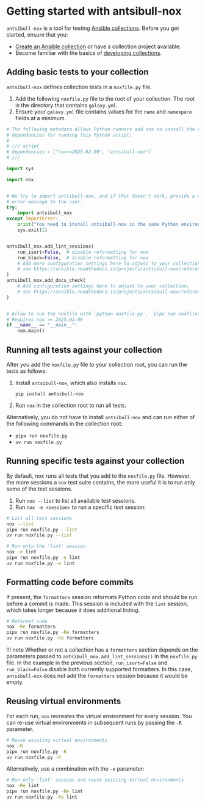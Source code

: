 <!--
Copyright (c) Ansible Project
GNU General Public License v3.0+ (see LICENSES/GPL-3.0-or-later.txt or https://www.gnu.org/licenses/gpl-3.0.txt)
SPDX-License-Identifier: GPL-3.0-or-later
-->

# Getting started with antsibull-nox

`antsibull-nox` is a tool for testing [Ansible collections](https://docs.ansible.com/ansible/devel/collections_guide/).
Before you get started, ensure that you:

- [Create an Ansible collection](https://docs.ansible.com/ansible/devel/dev_guide/developing_modules_in_groups.html) or have a collection project available.
- Become familiar with the basics of [developing collections](https://docs.ansible.com/ansible/devel/dev_guide/developing_collections.html).

## Adding basic tests to your collection

`antsibull-nox` defines collection tests in a `noxfile.py` file.

1. Add the following `noxfile.py` file to the root of your collection.
   The root is the directory that contains `galaxy.yml`.
1. Ensure your `galaxy.yml` file contains values for the `name` and `namespace` fields at a minimum.

```python
# The following metadata allows Python runners and nox to install the required
# dependencies for running this Python script:
#
# /// script
# dependencies = ["nox>=2025.02.09", "antsibull-nox"]
# ///

import sys

import nox


# We try to import antsibull-nox, and if that doesn't work, provide a more useful
# error message to the user.
try:
    import antsibull_nox
except ImportError:
    print("You need to install antsibull-nox in the same Python environment as nox.")
    sys.exit(1)


antsibull_nox.add_lint_sessions(
    run_isort=False,  # disable reformatting for now
    run_black=False,  # disable reformatting for now
    # Add more configuration settings here to adjust to your collection;
    # see https://ansible.readthedocs.io/projects/antsibull-nox/reference/#basic-linting-sessions
)
antsibull_nox.add_docs_check(
    # Add configuration settings here to adjust to your collection;
    # see https://ansible.readthedocs.io/projects/antsibull-nox/reference/#collection-documentation-check
)


# Allow to run the noxfile with `python noxfile.py`, `pipx run noxfile.py`, or similar.
# Requires nox >= 2025.02.09
if __name__ == "__main__":
    nox.main()
```

## Running all tests against your collection

After you add the `noxfile.py` file to your collection root, you can run the tests as follows:

1. Install `antsibull-nox`, which also installs `nox`.

    ```console
    pip install antsibull-nox
    ```

2. Run `nox` in the collection root to run all tests.

Alternatively, you do not have to install `antsibull-nox` and can run either of the following commands in the collection root:

- `pipx run noxfile.py`
- `uv run noxfile.py`

## Running specific tests against your collection

By default, nox runs all tests that you add to the `noxfile.py` file.
However, the more sessions a `nox` test suite contains, the more useful it is to run only some of the test sessions.

1. Run `nox --list` to list all available test sessions.
2. Run `nox -e <session>` to run a specific test session:

```bash
# List all test sessions
nox --list
pipx run noxfile.py --list
uv run noxfile.py --list

# Run only the 'lint' session
nox -e lint
pipx run noxfile.py -e lint
uv run noxfile.py -e lint
```

## Formatting code before commits

If present, the `formatters` session reformats Python code and should be run before a commit is made.
This session is included with the `lint` session, which takes longer because it does additional linting.

```bash
# Reformat code
nox -Re formatters
pipx run noxfile.py -Re formatters
uv run noxfile.py -Re formatters
```

!!! note
    Whether or not a collection has a `formatters` section depends on the parameters passed to `antsibull_nox.add_lint_sessions()` in the `noxfile.py` file.
    In the example in the previous section, `run_isort=False` and `run_black=False` disable both currently supported formatters.
    In this case, `antsibull-nox` does not add the `formatters` session because it would be empty.

## Reusing virtual environments

For each run, `nox` recreates the virtual environment for every session.
You can re-use virtual environments in subsequent runs by passing the `-R` parameter.

```bash
# Reuse existing virtual environments
nox -R
pipx run noxfile.py -R
uv run noxfile.py -R
```

Alternatively, use a combination with the `-e` parameter:

```bash
# Run only 'lint' session and reuse existing virtual environments
nox -Re lint
pipx run noxfile.py -Re lint
uv run noxfile.py -Re lint
```
